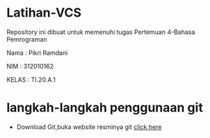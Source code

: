 # Latihan-VCS
Repository ini dibuat untuk memenuhi tugas Pertemuan 4-Bahasa Pemrograman

Nama  : Pikri Ramdani

NIM   : 312010162

KELAS : TI.20.A.1

# langkah-langkah penggunaan git
* Download Git,buka website resminya git [click here](https://git-scm-com)